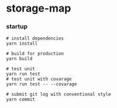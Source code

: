 # storage-map

### startup

```shell
# install dependencies
yarn install

# build for production
yarn build

# test unit
yarn run test
# test unit with covarage
yarn run test -- --covarage

# submit git log with conventional style
yarn commit
```
